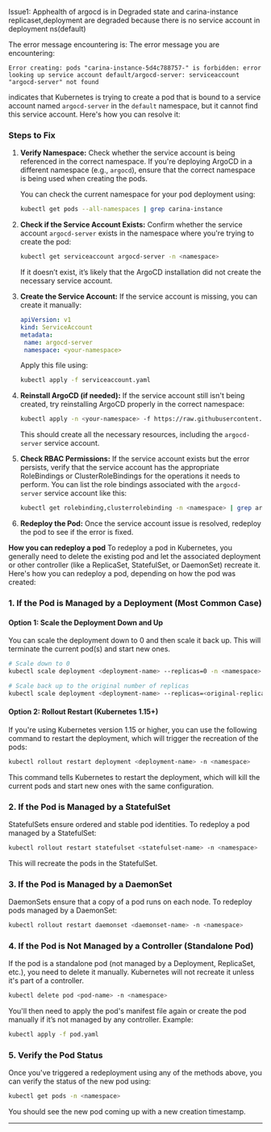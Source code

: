 Issue1: Apphealth of argocd is in Degraded state and carina-instance replicaset,deployment are degraded because there is no service account in deployment ns(default)

The error message encountering is:
The error message you are encountering:

```
Error creating: pods "carina-instance-5d4c788757-" is forbidden: error looking up service account default/argocd-server: serviceaccount "argocd-server" not found
```

indicates that Kubernetes is trying to create a pod that is bound to a service account named `argocd-server` in the `default` namespace, but it cannot find this service account. Here's how you can resolve it:

### Steps to Fix

1. **Verify Namespace:**
   Check whether the service account is being referenced in the correct namespace. If you're deploying ArgoCD in a different namespace (e.g., `argocd`), ensure that the correct namespace is being used when creating the pods.

   You can check the current namespace for your pod deployment using:
   ```bash
   kubectl get pods --all-namespaces | grep carina-instance
   ```

2. **Check if the Service Account Exists:**
   Confirm whether the service account `argocd-server` exists in the namespace where you're trying to create the pod:
   ```bash
   kubectl get serviceaccount argocd-server -n <namespace>
   ```

   If it doesn’t exist, it’s likely that the ArgoCD installation did not create the necessary service account.

3. **Create the Service Account:**
   If the service account is missing, you can create it manually:

   ```yaml
   apiVersion: v1
   kind: ServiceAccount
   metadata:
 	name: argocd-server
 	namespace: <your-namespace>
   ```

   Apply this file using:
   ```bash
   kubectl apply -f serviceaccount.yaml
   ```

4. **Reinstall ArgoCD (if needed):**
   If the service account still isn't being created, try reinstalling ArgoCD properly in the correct namespace:
   ```bash
   kubectl apply -n <your-namespace> -f https://raw.githubusercontent.com/argoproj/argo-cd/stable/manifests/install.yaml
   ```

   This should create all the necessary resources, including the `argocd-server` service account.

5. **Check RBAC Permissions:**
   If the service account exists but the error persists, verify that the service account has the appropriate RoleBindings or ClusterRoleBindings for the operations it needs to perform. You can list the role bindings associated with the `argocd-server` service account like this:
   ```bash
   kubectl get rolebinding,clusterrolebinding -n <namespace> | grep argocd-server
   ```

6. **Redeploy the Pod:**
   Once the service account issue is resolved, redeploy the pod to see if the error is fixed.

**How you can redeploy a pod**
To redeploy a pod in Kubernetes, you generally need to delete the existing pod and let the associated deployment or other controller (like a ReplicaSet, StatefulSet, or DaemonSet) recreate it. Here's how you can redeploy a pod, depending on how the pod was created:

### 1. **If the Pod is Managed by a Deployment (Most Common Case)**

#### Option 1: **Scale the Deployment Down and Up**
You can scale the deployment down to 0 and then scale it back up. This will terminate the current pod(s) and start new ones.

```bash
# Scale down to 0
kubectl scale deployment <deployment-name> --replicas=0 -n <namespace>

# Scale back up to the original number of replicas
kubectl scale deployment <deployment-name> --replicas=<original-replicas> -n <namespace>
```

#### Option 2: **Rollout Restart (Kubernetes 1.15+)**
If you're using Kubernetes version 1.15 or higher, you can use the following command to restart the deployment, which will trigger the recreation of the pods:

```bash
kubectl rollout restart deployment <deployment-name> -n <namespace>
```

This command tells Kubernetes to restart the deployment, which will kill the current pods and start new ones with the same configuration.

### 2. **If the Pod is Managed by a StatefulSet**

StatefulSets ensure ordered and stable pod identities. To redeploy a pod managed by a StatefulSet:

```bash
kubectl rollout restart statefulset <statefulset-name> -n <namespace>
```

This will recreate the pods in the StatefulSet.

### 3. **If the Pod is Managed by a DaemonSet**

DaemonSets ensure that a copy of a pod runs on each node. To redeploy pods managed by a DaemonSet:

```bash
kubectl rollout restart daemonset <daemonset-name> -n <namespace>
```

### 4. **If the Pod is Not Managed by a Controller (Standalone Pod)**

If the pod is a standalone pod (not managed by a Deployment, ReplicaSet, etc.), you need to delete it manually. Kubernetes will not recreate it unless it's part of a controller.

```bash
kubectl delete pod <pod-name> -n <namespace>
```

You'll then need to apply the pod's manifest file again or create the pod manually if it’s not managed by any controller. Example:

```bash
kubectl apply -f pod.yaml
```

### 5. **Verify the Pod Status**
Once you've triggered a redeployment using any of the methods above, you can verify the status of the new pod using:

```bash
kubectl get pods -n <namespace>
```

You should see the new pod coming up with a new creation timestamp.

---





